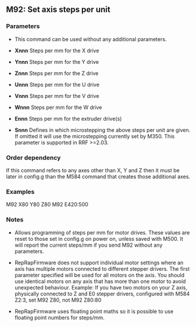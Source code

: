 ## M92: Set axis steps per unit

### Parameters

- This command can be used without any additional parameters.

- **Xnnn** Steps per mm for the X drive

- **Ynnn** Steps per mm for the Y drive

- **Znnn** Steps per mm for the Z drive

- **Unnn** Steps per mm for the U drive

- **Vnnn** Steps per mm for the V drive

- **Wnnn** Steps per mm for the W drive

- **Ennn** Steps per mm for the extruder drive(s)

- **Snnn** Defines in which microstepping the above steps per unit are given. If omitted it will use the microstepping currently set by M350. This parameter is supported in RRF \>=2.03.

### Order dependency

If this command refers to any axes other than X, Y and Z then it must be later in config.g than the M584 command that creates those additional axes.

### Examples

M92 X80 Y80 Z80 M92 E420:500

### Notes

- Allows programming of steps per mm for motor drives. These values are reset to those set in config.g on power on, unless saved with M500. It will report the current steps/mm if you send M92 without any parameters.

- RepRapFirmware does not support individual motor settings where an axis has multiple motors connected to different stepper drivers. The first parameter specified will be used for all motors on the axis. You should use identical motors on any axis that has more than one motor to avoid unexpected behaviour. Example: If you have two motors on your Z axis, physically connected to Z and E0 stepper drivers, configured with M584 Z2:3, set M92 Z80, not M92 Z80:80

- RepRapFirmware uses floating point maths so it is possible to use floating point numbers for steps/mm.

